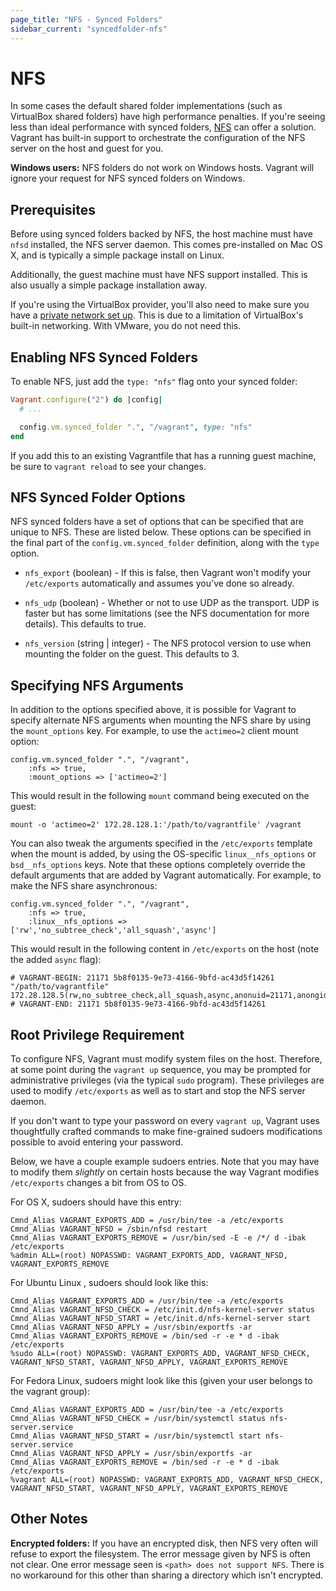 ```yaml
---
page_title: "NFS - Synced Folders"
sidebar_current: "syncedfolder-nfs"
---
```


# NFS

In some cases the default shared folder implementations (such as VirtualBox
shared folders) have high performance penalties. If you're seeing less
than ideal performance with synced folders, [NFS](http://en.wikipedia.org/wiki/Network_File_System_%28protocol%29)
can offer a solution. Vagrant has built-in support to orchestrate the
configuration of the NFS server on the host and guest for you.

<div class="alert alert-info">
	<p>
		<strong>Windows users:</strong> NFS folders do not work on Windows
		hosts. Vagrant will ignore your request for NFS synced folders on
		Windows.
	</p>
</div>

## Prerequisites

Before using synced folders backed by NFS, the host machine must have
`nfsd` installed, the NFS server daemon. This comes pre-installed on Mac
OS X, and is typically a simple package install on Linux.

Additionally, the guest machine must have NFS support installed. This is
also usually a simple package installation away.

If you're using the VirtualBox provider, you'll also need to make sure you
have a
[private network set up](http://docs.vagrantup.com/v2/networking/private_network.html). This is due to a limitation of VirtualBox's built-in networking. With
VMware, you do not need this.

## Enabling NFS Synced Folders

To enable NFS, just add the `type: "nfs"` flag onto your synced folder:

```ruby
Vagrant.configure("2") do |config|
  # ...

  config.vm.synced_folder ".", "/vagrant", type: "nfs"
end
```

If you add this to an existing Vagrantfile that has a running guest machine,
be sure to `vagrant reload` to see your changes.

## NFS Synced Folder Options

NFS synced folders have a set of options that can be specified that are
unique to NFS. These are listed below. These options can be specified in
the final part of the `config.vm.synced_folder` definition, along with the
`type` option.

* `nfs_export` (boolean) - If this is false, then Vagrant won't modify
  your `/etc/exports` automatically and assumes you've done so already.

* `nfs_udp` (boolean) - Whether or not to use UDP as the transport. UDP
  is faster but has some limitations (see the NFS documentation for more
  details). This defaults to true.

* `nfs_version` (string | integer) - The NFS protocol version to use when
  mounting the folder on the guest. This defaults to 3.

## Specifying NFS Arguments

In addition to the options specified above, it is possible for Vagrant to
specify alternate NFS arguments when mounting the NFS share by using the
`mount_options` key. For example, to use the `actimeo=2` client mount option:

```
config.vm.synced_folder ".", "/vagrant",
    :nfs => true,
    :mount_options => ['actimeo=2']
```

This would result in the following `mount` command being executed on the guest:

```
mount -o 'actimeo=2' 172.28.128.1:'/path/to/vagrantfile' /vagrant
```

You can also tweak the arguments specified in the `/etc/exports` template
when the mount is added, by using the OS-specific `linux__nfs_options` or
`bsd__nfs_options` keys. Note that these options completely override the default
arguments that are added by Vagrant automatically. For example, to make the
NFS share asynchronous:

```
config.vm.synced_folder ".", "/vagrant",
    :nfs => true,
    :linux__nfs_options => ['rw','no_subtree_check','all_squash','async']
```

This would result in the following content in `/etc/exports` on the host (note
the added `async` flag):

```
# VAGRANT-BEGIN: 21171 5b8f0135-9e73-4166-9bfd-ac43d5f14261
"/path/to/vagrantfile" 172.28.128.5(rw,no_subtree_check,all_squash,async,anonuid=21171,anongid=660,fsid=3382034405)
# VAGRANT-END: 21171 5b8f0135-9e73-4166-9bfd-ac43d5f14261
```

## Root Privilege Requirement

To configure NFS, Vagrant must modify system files on the host. Therefore,
at some point during the `vagrant up` sequence, you may be prompted for
administrative privileges (via the typical `sudo` program). These
privileges are used to modify `/etc/exports` as well as to start and
stop the NFS server daemon.

If you don't want to type your password on every `vagrant up`, Vagrant
uses thoughtfully crafted commands to make fine-grained sudoers modifications
possible to avoid entering your password.

Below, we have a couple example sudoers entries. Note that you may
have to modify them _slightly_ on certain hosts because the way Vagrant
modifies `/etc/exports` changes a bit from OS to OS.

For OS X, sudoers should have this entry:

```
Cmnd_Alias VAGRANT_EXPORTS_ADD = /usr/bin/tee -a /etc/exports
Cmnd_Alias VAGRANT_NFSD = /sbin/nfsd restart
Cmnd_Alias VAGRANT_EXPORTS_REMOVE = /usr/bin/sed -E -e /*/ d -ibak /etc/exports
%admin ALL=(root) NOPASSWD: VAGRANT_EXPORTS_ADD, VAGRANT_NFSD, VAGRANT_EXPORTS_REMOVE
```

For Ubuntu Linux , sudoers should look like this:

```
Cmnd_Alias VAGRANT_EXPORTS_ADD = /usr/bin/tee -a /etc/exports
Cmnd_Alias VAGRANT_NFSD_CHECK = /etc/init.d/nfs-kernel-server status
Cmnd_Alias VAGRANT_NFSD_START = /etc/init.d/nfs-kernel-server start
Cmnd_Alias VAGRANT_NFSD_APPLY = /usr/sbin/exportfs -ar
Cmnd_Alias VAGRANT_EXPORTS_REMOVE = /bin/sed -r -e * d -ibak /etc/exports
%sudo ALL=(root) NOPASSWD: VAGRANT_EXPORTS_ADD, VAGRANT_NFSD_CHECK, VAGRANT_NFSD_START, VAGRANT_NFSD_APPLY, VAGRANT_EXPORTS_REMOVE
```

For Fedora Linux, sudoers might look like this (given your user
belongs to the vagrant group):

```
Cmnd_Alias VAGRANT_EXPORTS_ADD = /usr/bin/tee -a /etc/exports
Cmnd_Alias VAGRANT_NFSD_CHECK = /usr/bin/systemctl status nfs-server.service
Cmnd_Alias VAGRANT_NFSD_START = /usr/bin/systemctl start nfs-server.service
Cmnd_Alias VAGRANT_NFSD_APPLY = /usr/sbin/exportfs -ar
Cmnd_Alias VAGRANT_EXPORTS_REMOVE = /bin/sed -r -e * d -ibak /etc/exports
%vagrant ALL=(root) NOPASSWD: VAGRANT_EXPORTS_ADD, VAGRANT_NFSD_CHECK, VAGRANT_NFSD_START, VAGRANT_NFSD_APPLY, VAGRANT_EXPORTS_REMOVE
```

## Other Notes

**Encrypted folders:** If you have an encrypted disk, then NFS very often
will refuse to export the filesystem. The error message given by NFS is
often not clear. One error message seen is `<path> does not support NFS`.
There is no workaround for this other than sharing a directory which isn't
encrypted.
